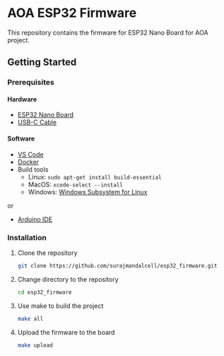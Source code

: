 # AOA ESP32 Firmware

This repository contains the firmware for ESP32 Nano Board for AOA project.

## Getting Started

### Prerequisites

#### Hardware

- [ESP32 Nano Board](https://store-usa.arduino.cc/products/nano-esp32?selectedStore=us)
- [USB-C Cable](https://www.amazon.ca/s?k=type+c&crid=30F1MMUIOLNLO&sprefix=type+c%2Caps%2C103&ref=nb_sb_noss_1)

#### Software

- [VS Code](https://code.visualstudio.com)
- [Docker](https://docs.docker.com/get-docker)
- Build tools
  - Linux: `sudo apt-get install build-essential`
  - MacOS: `xcode-select --install`
  - Windows: [Windows Subsystem for Linux](https://docs.microsoft.com/en-us/windows/wsl/install)

or

- [Arduino IDE](https://www.arduino.cc/en/software)

### Installation

1. Clone the repository
   ```sh
   git clone https://github.com/surajmandalcell/esp32_firmware.git
   ```
2. Change directory to the repository
   ```sh
   cd esp32_firmware
   ```
3. Use make to build the project
   ```sh
   make all
   ```
4. Upload the firmware to the board
   ```sh
   make upload
   ```
